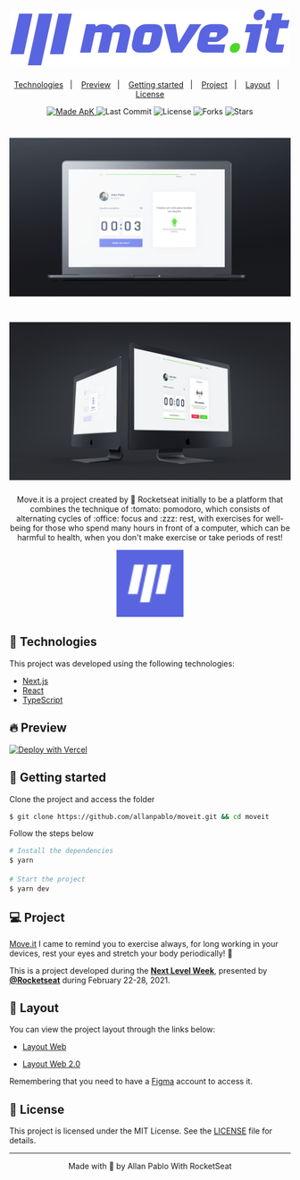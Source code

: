 <h1 align="center">
    <img alt="Move.it" title="Move.it" src="/public/logo.svg" />
</h1>

<p align="center">
  <a href="#-technologies">Technologies</a>&nbsp;&nbsp;&nbsp;|&nbsp;&nbsp;&nbsp;
  <a href="#-preview">Preview</a>&nbsp;&nbsp;&nbsp;|&nbsp;&nbsp;&nbsp;
  <a href="#-layout">Getting started</a>&nbsp;&nbsp;&nbsp;|&nbsp;&nbsp;&nbsp;
  <a href="#-project">Project</a>&nbsp;&nbsp;&nbsp;|&nbsp;&nbsp;&nbsp;
  <a href="#-layout">Layout</a>&nbsp;&nbsp;&nbsp;|&nbsp;&nbsp;&nbsp;
  <a href="#-license">License</a>
</p>
<p align="center">
  <a href="https://github.com/allanpablo">
    <img alt="Made ApK" src="https://img.shields.io/badge/AllanPablo - ApK">
  </a>

  <img alt="Last Commit" src="https://img.shields.io/github/last-commit/allanpablo/moveit?color=rgb(89,101,224)">


  <img alt="License" src="https://img.shields.io/badge/license-MIT-%2304D361?color=rgb(89,101,224)">
  <img src="https://img.shields.io/github/forks/allanpablo/moveit?color=rgb(89,101,224)" alt="Forks">     

  <img src="https://img.shields.io/github/stars/allanpablo/moveit??color=rgb(89,101,224)" alt="Stars">
</p>
<h1 align="center">
    <img alt="Move.it" title="Move.it" src="/public/Macbook.png" />
</h1>
<h1 align="center">
    <img alt="Move.it" title="Move.it" src="/public/iMac_2.png" />
</h1>

<p align="center">Move.it is a project created by 🚀 Rocketseat initially to be a platform that combines the technique of :tomato: pomodoro, which consists of alternating cycles of :office: focus and :zzz: rest, with exercises for well-being for those who spend many hours in front of a computer, which can be harmful to health, when you don't make exercise or take periods of rest!</p>


<p align="center">
  <img alt="Moveit" src="/public/favicon.png" width="120px">
</p>



## 🧪 Technologies

This project was developed using the following technologies:

- [Next.js](https://nextjs.org/)
- [React](https://reactjs.org)
- [TypeScript](https://www.typescriptlang.org/)

## 🔥 Preview

[![Deploy with Vercel](https://vercel.com/button)](https://moveit-apk.vercel.app/)

## 🚀 Getting started

Clone the project and access the folder

```bash
$ git clone https://github.com/allanpablo/moveit.git && cd moveit
```

Follow the steps below
```bash
# Install the dependencies
$ yarn

# Start the project
$ yarn dev
```

## 💻 Project

[Move.it](https://moveit-apk.vercel.app/) I came to remind you to exercise always, for long working in your devices, rest your eyes and stretch your body periodically! 💜 

This is a project developed during the **[Next Level Week](https://nextlevelweek.com/)**, presented by **[@Rocketseat](https://github.com/Rocketseat)** during February 22-28, 2021.

## 🔖 Layout

You can view the project layout through the links below:

- [Layout Web](https://www.figma.com/file/ge20pu3ofMOKoliUyKx1Nl/Move.it-1.0) 

- [Layout Web 2.0](https://www.figma.com/file/KYIIeK6k3Kw66m4ioNsUoG/Move.it-2.0)

Remembering that you need to have a [Figma](http://figma.com/) account to access it.

## 📝 License

This project is licensed under the MIT License. See the [LICENSE](LICENSE.md) file for details.


---

<p align="center">Made with 💜 by Allan Pablo With RocketSeat</p>


